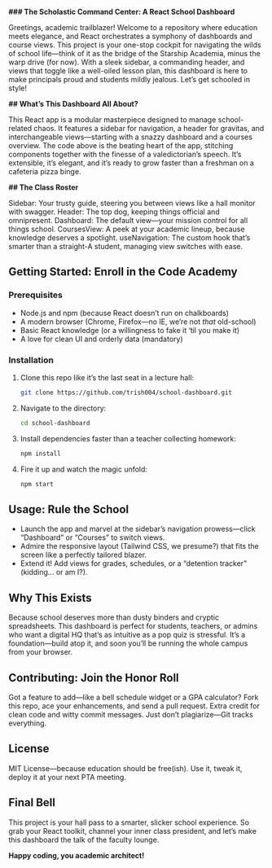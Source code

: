 **### The Scholastic Command Center: A React School Dashboard**

Greetings, academic trailblazer! Welcome to a repository where education meets elegance, and React orchestrates a symphony of dashboards and course views. 
This project is your one-stop cockpit for navigating the wilds of school life—think of it as the bridge of the Starship Academia, minus the warp drive (for now).
With a sleek sidebar, a commanding header, and views that toggle like a well-oiled lesson plan, 
this dashboard is here to make principals proud and students mildly jealous. Let’s get schooled in style!

**## What’s This Dashboard All About?**

This React app is a modular masterpiece designed to manage school-related chaos.
It features a sidebar for navigation, a header for gravitas, and interchangeable views—starting with a snazzy dashboard and a courses overview.
The code above is the beating heart of the app, stitching components together with the finesse of a valedictorian’s speech. 
It’s extensible, it’s elegant, and it’s ready to grow faster than a freshman on a cafeteria pizza binge.

**## The Class Roster**

Sidebar: Your trusty guide, steering you between views like a hall monitor with swagger.
Header: The top dog, keeping things official and omnipresent.
Dashboard: The default view—your mission control for all things school.
CoursesView: A peek at your academic lineup, because knowledge deserves a spotlight.
useNavigation: The custom hook that’s smarter than a straight-A student, managing view switches with ease.
## Getting Started: Enroll in the Code Academy

### Prerequisites

- Node.js and npm (because React doesn’t run on chalkboards)
- A modern browser (Chrome, Firefox—no IE, we’re not *that* old-school)
- Basic React knowledge (or a willingness to fake it ‘til you make it)
- A love for clean UI and orderly data (mandatory)

### Installation

1. Clone this repo like it’s the last seat in a lecture hall:
   ```bash
   git clone https://github.com/trish004/school-dashboard.git
   ```
2. Navigate to the directory:
   ```bash
   cd school-dashboard
   ```
3. Install dependencies faster than a teacher collecting homework:
   ```bash
   npm install
   ```
4. Fire it up and watch the magic unfold:
   ```bash
   npm start
   ```

## Usage: Rule the School

- Launch the app and marvel at the sidebar’s navigation prowess—click “Dashboard” or “Courses” to switch views.
- Admire the responsive layout (Tailwind CSS, we presume?) that fits the screen like a perfectly tailored blazer.
- Extend it! Add views for grades, schedules, or a “detention tracker” (kidding… or am I?).

## Why This Exists

Because school deserves more than dusty binders and cryptic spreadsheets. This dashboard is perfect for students, teachers, or admins who want a digital HQ that’s as intuitive as a pop quiz is stressful.
It’s a foundation—build atop it, and soon you’ll be running the whole campus from your browser.

## Contributing: Join the Honor Roll

Got a feature to add—like a bell schedule widget or a GPA calculator? Fork this repo, ace your enhancements, and send a pull request. Extra credit for clean code and witty commit messages.
Just don’t plagiarize—Git tracks everything.

## License

MIT License—because education should be free(ish). Use it, tweak it, deploy it at your next PTA meeting.

## Final Bell

This project is your hall pass to a smarter, slicker school experience. So grab your React toolkit, channel your inner class president, and let’s make this dashboard the talk of the faculty lounge. 

**Happy coding, you academic architect!**

